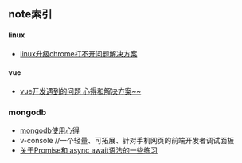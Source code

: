 ## note索引
#### linux
+ [linux升级chrome打不开问题解决方案](https://github.com/cmdreay/note/blob/master/essay/linux/linux_chrome_pro.md)

#### vue
+ [vue开发遇到的问题 心得和解决方案~~](https://github.com/cmdreay/note/blob/master/essay/day11_14.md)


### mongodb
+ [mongodb使用心得](https://github.com/cmdreay/note/blob/master/mongodb/day11_14.md)
+ v-console //一个轻量、可拓展、针对手机网页的前端开发者调试面板
+ [关于Promise和 async await语法的一些练习](https://github.com/cmdreay/note/blob/master/essay/day11_20.md)
